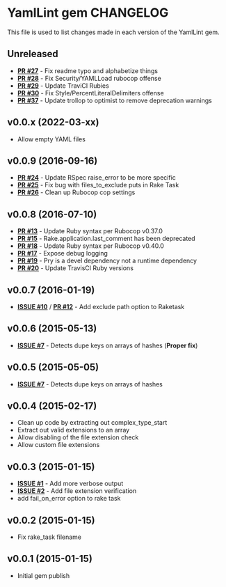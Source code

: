 # YamlLint gem CHANGELOG
This file is used to list changes made in each version of the YamlLint gem.

## Unreleased
- **[PR #27](https://github.com/shortdudey123/yamllint/pull/27)** - Fix readme typo and alphabetize things
- **[PR #28](https://github.com/shortdudey123/yamllint/pull/28)** - Fix Security/YAMLLoad rubocop offense
- **[PR #29](https://github.com/shortdudey123/yamllint/pull/29)** - Update TraviCI Rubies
- **[PR #30](https://github.com/shortdudey123/yamllint/pull/30)** - Fix Style/PercentLiteralDelimiters offense
- **[PR #37](https://github.com/shortdudey123/yamllint/pull/37)** - Update trollop to optimist to remove deprecation warnings

## v0.0.x (2022-03-xx)
- Allow empty YAML files

## v0.0.9 (2016-09-16)
- **[PR #24](https://github.com/shortdudey123/yamllint/pull/24)** - Update RSpec raise_error to be more specific
- **[PR #25](https://github.com/shortdudey123/yamllint/pull/25)** - Fix bug with files_to_exclude puts in Rake Task
- **[PR #26](https://github.com/shortdudey123/yamllint/pull/26)** - Clean up Rubocop cop settings

## v0.0.8 (2016-07-10)
- **[PR #13](https://github.com/shortdudey123/yamllint/pull/13)** - Update Ruby syntax per Rubocop v0.37.0
- **[PR #15](https://github.com/shortdudey123/yamllint/pull/15)** - Rake.application.last_comment has been deprecated
- **[PR #18](https://github.com/shortdudey123/yamllint/pull/18)** - Update Ruby syntax per Rubocop v0.40.0
- **[PR #17](https://github.com/shortdudey123/yamllint/pull/17)** - Expose debug logging
- **[PR #19](https://github.com/shortdudey123/yamllint/pull/19)** - Pry is a devel dependency not a runtime dependency
- **[PR #20](https://github.com/shortdudey123/yamllint/pull/20)** - Update TravisCI Ruby versions

## v0.0.7 (2016-01-19)
- **[ISSUE #10](https://github.com/shortdudey123/yamllint/issues/10)** / **[PR #12](https://github.com/shortdudey123/yamllint/pull/12)** - Add exclude path option to Raketask

## v0.0.6 (2015-05-13)
- **[ISSUE #7](https://github.com/shortdudey123/yamllint/issues/7)** - Detects dupe keys on arrays of hashes (**Proper fix**)

## v0.0.5 (2015-05-05)
- **[ISSUE #7](https://github.com/shortdudey123/yamllint/issues/7)** - Detects dupe keys on arrays of hashes

## v0.0.4 (2015-02-17)
- Clean up code by extracting out complex_type_start
- Extract out valid extensions to an array
- Allow disabling of the file extension check
- Allow custom file extensions

## v0.0.3 (2015-01-15)
- **[ISSUE #1](https://github.com/shortdudey123/yamllint/issues/1)** - Add more verbose output
- **[ISSUE #2](https://github.com/shortdudey123/yamllint/issues/2)** - Add file extension verification
- add fail_on_error option to rake task

## v0.0.2 (2015-01-15)
- Fix rake_task filename

## v0.0.1 (2015-01-15)
- Initial gem publish
